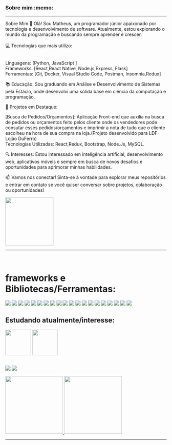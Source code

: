 <h3>Sobre mim :memo:</h3> <hr>
Sobre Mim
👋 Olá! Sou Matheus, um programador júnior apaixonado por tecnologia e desenvolvimento de software. Atualmente, estou explorando o mundo da programação e buscando sempre aprender e crescer. <br>

<br> 
💻 Tecnologias que mais utilizo: <br>

<br>

Linguagens: [Python, JavaScript ] <br>
Frameworks: [React,React Native, Node.js,Express, Flask] <br>
Ferramentas: [Git, Docker, Visual Studio Code, Postman, Insomnia,Redux] <br>


📚 Educação: Sou graduando em Análise e Desenvolvimento de Sistemas pela Estácio, onde desenvolvi uma sólida base em ciência da computação e programação.

🌟 Projetos em Destaque:

[Busca de Pedidos/Orçamentos]: Aplicação Front-end que auxilia na busca de pedidos ou orçamentos feito pelos cliente onde os vendedores pode consutar esses pedidos/orçamentos e imprimir a nota de tudo que o cliente escolheu na hora de sua compra na loja.(Projeto desenvolvido para LDF- Lojão DuFerro) <br>
Tecnologias Utilizadas: React,Redux, Bootstrap, Node.Js, MySQL.

🔍 Interesses: Estou interessado em inteligência artificial, desenvolvimento web, aplicativos móveis e sempre em busca de novos desafios e oportunidades para aprimorar minhas habilidades.

📫 Vamos nos conectar! Sinta-se à vontade para explorar meus repositórios e entrar em contato se você quiser conversar sobre projetos, colaboração ou oportunidades!
 
<img display: block heigth="150" width="150" src="https://media.giphy.com/media/3oriNLx3dUqFgVi86I/giphy.gif">
<hr>

<div style="display: inline_block"><br>
 <h1>frameworks e Bibliotecas/Ferramentas:</h1>
  <img src="https://img.shields.io/badge/Linux-FCC624?style=for-the-badge&logo=linux&logoColor=black" />
  <img src="https://img.shields.io/badge/git-%23121011.svg?style=for-the-badge&logo=git&logoColor=red"/>
  <img src="https://img.shields.io/badge/github-%23121011.svg?style=for-the-badge&logo=github&logoColor=white"/>
  <img src="https://img.shields.io/badge/javascript-%23323330.svg?style=for-the-badge&logo=javascript&logoColor=%23F7DF1E">
  <img src="https://img.shields.io/badge/python-%23121011.svg?style=for-the-badge&logo=python&logoColor=blue"/>
  <img src="https://img.shields.io/badge/css3-%231572B6.svg?style=for-the-badge&logo=css3&logoColor=white">
  <img src="https://img.shields.io/badge/html5-%23E34F26.svg?style=for-the-badge&logo=html5&logoColor=white">
 <img src="https://img.shields.io/badge/react-%2320232a.svg?style=for-the-badge&logo=react&logoColor=%2361DAFB" />
 <img src="https://img.shields.io/badge/redux-%23593d88.svg?style=for-the-badge&logo=redux&logoColor=white" />
 <img src="https://img.shields.io/badge/tailwindcss-%2338B2AC.svg?style=for-the-badge&logo=tailwind-css&logoColor=white" />
 <img src="https://img.shields.io/badge/-jest-%23C21325?style=for-the-badge&logo=jest&logoColor=white" />
 <img src="https://img.shields.io/badge/express-%23121011.svg?style=for-the-badge&logo=express&logoColor=green" />     
 <img src="https://img.shields.io/badge/docker-%230db7ed.svg?style=for-the-badge&logo=docker&logoColor=white" />
 <img src="https://img.shields.io/badge/mysql-%2300f.svg?style=for-the-badge&logo=mysql&logoColor=white" />
 <img src="https://img.shields.io/badge/node.js-6DA55F?style=for-the-badge&logo=node.js&logoColor=white" />
 <img src="https://img.shields.io/badge/typescript-%23007ACC.svg?style=for-the-badge&logo=typescript&logoColor=white" />
 <img src="https://img.shields.io/badge/Sequelize-52B0E7?style=for-the-badge&logo=Sequelize&logoColor=white" />
 <img src="https://img.shields.io/badge/ESLint-4B3263?style=for-the-badge&logo=eslint&logoColor=white" />
 <img src="https://img.shields.io/badge/mocha-%23121011.svg?style=for-the-badge&logo=mocha&logoColor=grown" />
 <img src="https://img.shields.io/badge/postman-%23121011.svg?style=for-the-badge&logo=postman&logoColor=orange" />
 </div>
<div>
 <h2>Estudando atualmente/interesse:</h2>
 
 <img  heigth="80" width="80" src="https://cdn.jsdelivr.net/gh/devicons/devicon@latest/icons/python/python-original-wordmark.svg" />

 <img style="color: white;" heigth="80" width="80" src="https://cdn.jsdelivr.net/gh/devicons/devicon@latest/icons/flask/flask-original.svg" />
          
          
          
          
          
</div>
 
 ##
  
<div>

<a href = "mailto:matheus.gomes.santos@outlook.com"><img src="https://img.shields.io/badge/-Email-%23333?style=for-the-badge&logo=gmail&logoColor=white" target="_blank"></a>
<a href="https://www.linkedin.com/in/matheusgdev/" target="_blank"><img src="https://img.shields.io/badge/-LinkedIn-%230077B5?style=for-the-badge&logo=linkedin&logoColor=white" target="_blank"></a>

 <div>
  <a href="https://github.com/MatheusGomes-del">
  <img height="180em" src="https://github-readme-stats.vercel.app/api?username=MatheusGomes-del&show_icons=true&theme=gruvbox&include_all_commits=true&count_private=true"/>
  <img height="180em" src="https://github-readme-stats.vercel.app/api/top-langs/?username=MatheusGomes-del&layout=compact&langs_count=7&theme=gruvbox"/>
</div><hr>


</div>
